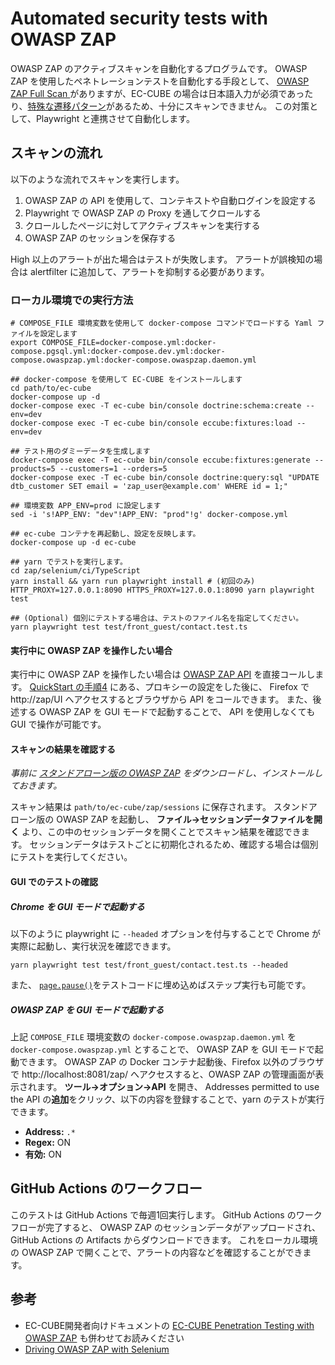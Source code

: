 # Automated security tests with OWASP ZAP

OWASP ZAP のアクティブスキャンを自動化するプログラムです。
OWASP ZAP を使用したペネトレーションテストを自動化する手段として、 [OWASP ZAP Full Scan
](https://github.com/marketplace/actions/owasp-zap-full-scan) がありますが、EC-CUBE の場合は日本語入力が必須であったり、[特殊な遷移パターン](https://doc4.ec-cube.net/penetration-testing/testing/attention#%E7%89%B9%E6%AE%8A%E3%81%AA%E9%81%B7%E7%A7%BB%E3%83%91%E3%82%BF%E3%83%BC%E3%83%B3)があるため、十分にスキャンできません。
この対策として、Playwright と連携させて自動化します。

## スキャンの流れ

以下のような流れでスキャンを実行します。

1. OWASP ZAP の API を使用して、コンテキストや自動ログインを設定する
2. Playwright で OWASP ZAP の Proxy を通してクロールする
3. クロールしたページに対してアクティブスキャンを実行する
4. OWASP ZAP のセッションを保存する

High 以上のアラートが出た場合はテストが失敗します。
アラートが誤検知の場合は alertfilter に追加して、アラートを抑制する必要があります。

### ローカル環境での実行方法

```shell
# COMPOSE_FILE 環境変数を使用して docker-compose コマンドでロードする Yaml ファイルを設定します
export COMPOSE_FILE=docker-compose.yml:docker-compose.pgsql.yml:docker-compose.dev.yml:docker-compose.owaspzap.yml:docker-compose.owaspzap.daemon.yml

## docker-compose を使用して EC-CUBE をインストールします
cd path/to/ec-cube
docker-compose up -d
docker-compose exec -T ec-cube bin/console doctrine:schema:create --env=dev
docker-compose exec -T ec-cube bin/console eccube:fixtures:load --env=dev

## テスト用のダミーデータを生成します
docker-compose exec -T ec-cube bin/console eccube:fixtures:generate --products=5 --customers=1 --orders=5
docker-compose exec -T ec-cube bin/console doctrine:query:sql "UPDATE dtb_customer SET email = 'zap_user@example.com' WHERE id = 1;"

## 環境変数 APP_ENV=prod に設定します
sed -i 's!APP_ENV: "dev"!APP_ENV: "prod"!g' docker-compose.yml

## ec-cube コンテナを再起動し、設定を反映します。
docker-compose up -d ec-cube

## yarn でテストを実行します。
cd zap/selenium/ci/TypeScript
yarn install && yarn run playwright install # (初回のみ)
HTTP_PROXY=127.0.0.1:8090 HTTPS_PROXY=127.0.0.1:8090 yarn playwright test

## (Optional) 個別にテストする場合は、テストのファイル名を指定してください。
yarn playwright test test/front_guest/contact.test.ts
```

####  実行中に OWASP ZAP を操作したい場合

実行中に OWASP ZAP を操作したい場合は [OWASP ZAP API](https://www.zaproxy.org/docs/api/) を直接コールします。
[QuickStart の手順4](https://doc4.ec-cube.net/penetration-testing/quick_start) にある、プロキシーの設定をした後に、 Firefox で http://zap/UI へアクセスするとブラウザから API をコールできます。
また、後述する OWASP ZAP を GUI モードで起動することで、 API を使用しなくても GUI で操作が可能です。

#### スキャンの結果を確認する

*事前に [スタンドアローン版の OWASP ZAP](https://www.zaproxy.org/download/) をダウンロードし、インストールしておきます。*

スキャン結果は `path/to/ec-cube/zap/sessions` に保存されます。
スタンドアローン版の OWASP ZAP を起動し、 **ファイル→セッションデータファイルを開く** より、この中のセッションデータを開くことでスキャン結果を確認できます。
セッションデータはテストごとに初期化されるため、確認する場合は個別にテストを実行してください。

#### GUI でのテストの確認

##### Chrome を GUI モードで起動する

以下のように playwright に `--headed` オプションを付与することで Chrome が実際に起動し、実行状況を確認できます。

``` shell
yarn playwright test test/front_guest/contact.test.ts --headed
```

また、 [`page.pause()`](https://playwright.dev/docs/api/class-page#page-pause)をテストコードに埋め込めばステップ実行も可能です。

##### OWASP ZAP を GUI モードで起動する

上記 `COMPOSE_FILE` 環境変数の `docker-compose.owaspzap.daemon.yml` を `docker-compose.owaspzap.yml` とすることで、 OWASP ZAP を GUI モードで起動できます。
OWASP ZAP の Docker コンテナ起動後、Firefox 以外のブラウザで http://localhost:8081/zap/ へアクセスすると、OWASP ZAP の管理画面が表示されます。
**ツール→オプション→API** を開き、 Addresses permitted to use the API の**追加**をクリック、以下の内容を登録することで、yarn のテストが実行できます。

- **Address:** `.*`
- **Regex:** ON
- **有効:** ON

## GitHub Actions のワークフロー

このテストは GitHub Actions で毎週1回実行します。
GitHub Actions のワークフローが完了すると、 OWASP ZAP のセッションデータがアップロードされ、GitHub Actions の Artifacts からダウンロードできます。
これをローカル環境の OWASP ZAP で開くことで、アラートの内容などを確認することができます。

## 参考

- EC-CUBE開発者向けドキュメントの [EC-CUBE Penetration Testing with OWASP ZAP](https://doc4.ec-cube.net/penetration-testing) も併わせてお読みください
- [Driving OWASP ZAP with Selenium](https://owasp.org/www-chapter-london/assets/slides/OWASPLondon-OWASP-ZAP-Selenium-20180830-PDF.pdf)
